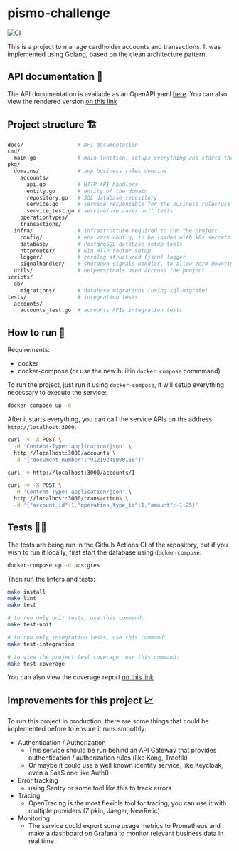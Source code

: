 # pismo-challenge

[![CI](https://github.com/rudineirk/pismo-challenge/actions/workflows/ci.yml/badge.svg)](https://github.com/rudineirk/pismo-challenge/actions/workflows/ci.yml)

This is a project to manage cardholder accounts and transactions. It was implemented using Golang, based on the clean architecture pattern.

## API documentation 📖

The API documentation is available as an OpenAPI yaml [here](./docs/openapi.yaml). You can also view the rendered version [on this link](http://rudineirk.github.io/pismo-challenge/api-docs/)

## Project structure 🏗️

```sh
docs/                 # API documentation
cmd/
  main.go             # main function, setups everything and starts the server
pkg/
  domains/            # app business rules domains
    accounts/
      api.go          # HTTP API handlers
      entity.go       # entity of the domain
      repository.go   # SQL database repository
      service.go      # service responsible for the business rules/use cases
      service_test.go # service/use cases unit tests
    operationtypes/
    transactions/
  infra/              # infrastructure required to run the project
    config/           # env vars config, to be loaded with k8s secrets or some tool like this
    database/         # PostgreSQL database setup tools
    httprouter/       # Gin HTTP router setup
    logger/           # zerolog structured (json) logger
    signalhandler/    # shutdown signals handler, to allow zero downtime restarts/upgrades
  utils/              # helpers/tools used accross the project
scripts/
  db/
    migrations/       # database migrations (using sql-migrate)
tests/                # integration tests
  accounts/
    accounts_test.go  # accounts APIs integration tests
```

## How to run 🚀

Requirements:
* docker
* docker-compose (or use the new builtin `docker compose` commmand)

To run the project, just run it using `docker-compose`, it will setup everything necessary to execute the service:

```sh
docker-compose up -d
```

After it starts everything, you can call the service APIs on the address `http://localhost:3000`:

```sh
curl -v -X POST \
  -H 'Content-Type: application/json' \
  http://localhost:3000/accounts \
  -d '{"document_number":"91219245000160"}'

curl -v http://localhost:3000/accounts/1

curl -v -X POST \
  -H 'Content-Type: application/json' \
  http://localhost:3000/transactions \
  -d '{"account_id":1,"operation_type_id":1,"amount":-1.25}'
```

## Tests 🧑‍💻

The tests are being run in the Github Actions CI of the repository, but if you wish to run it locally,
first start the database using `docker-compose`:

```sh
docker-compose up -d postgres
```

Then run the linters and tests:

```sh
make install
make lint
make test

# to run only unit tests, use this command:
make test-unit

# to run only integration tests, use this command:
make test-integration

# to view the project test coverage, use this command:
make test-coverage
```

You can also view the coverage report [on this link](http://rudineirk.github.io/pismo-challenge/coverage/)

## Improvements for this project 📈

To run this project in production, there are some things that could be implemented before to ensure it runs smoothly:

* Authentication / Authorization
  * This service should be run behind an API Gateway that provides authentication / authorization rules (like Kong, Traefik)
  * Or maybe it could use a well known identity service, like Keycloak, even a SaaS one like Auth0
* Error tracking
  * using Sentry or some tool like this to track errors
* Tracing
  * OpenTracing is the most flexible tool for tracing, you can use it with multiple providers (Zipkin, Jaeger, NewRelic)
* Monitoring
  * The service could export some usage metrics to Prometheus and make a dashboard on Grafana to monitor relevant business data in real time
